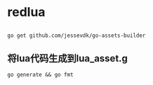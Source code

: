 # redlua

##
```
go get github.com/jessevdk/go-assets-builder
```
## 将lua代码生成到lua_asset.g
```
go generate && go fmt

```